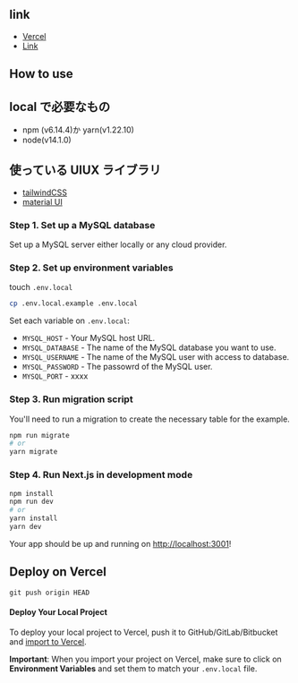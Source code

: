 ## link

- [Vercel](https://vercel.com/making-oasis/amo-project)
- [Link ](https://amo-project.vercel.app/)

## How to use

## local で必要なもの

- npm (v6.14.4)か yarn(v1.22.10)
- node(v14.1.0)

## 使っている UIUX ライブラリ

- [tailwindCSS](https://tailwindcomponents.com/)
- [material UI](https://material-ui.com/)

### Step 1. Set up a MySQL database

Set up a MySQL server either locally or any cloud provider.

### Step 2. Set up environment variables

touch `.env.local`

```bash
cp .env.local.example .env.local
```

Set each variable on `.env.local`:

- `MYSQL_HOST` - Your MySQL host URL.
- `MYSQL_DATABASE` - The name of the MySQL database you want to use.
- `MYSQL_USERNAME` - The name of the MySQL user with access to database.
- `MYSQL_PASSWORD` - The passowrd of the MySQL user.
- `MYSQL_PORT` - xxxx

### Step 3. Run migration script

You'll need to run a migration to create the necessary table for the example.

```bash
npm run migrate
# or
yarn migrate
```

### Step 4. Run Next.js in development mode

```bash
npm install
npm run dev
# or
yarn install
yarn dev
```

Your app should be up and running on [http://localhost:3001](http://localhost:3001)!

## Deploy on Vercel

```
git push origin HEAD
```

#### Deploy Your Local Project

To deploy your local project to Vercel, push it to GitHub/GitLab/Bitbucket and [import to Vercel](https://vercel.com/new?utm_source=github&utm_medium=readme&utm_campaign=next-example).

**Important**: When you import your project on Vercel, make sure to click on **Environment Variables** and set them to match your `.env.local` file.

